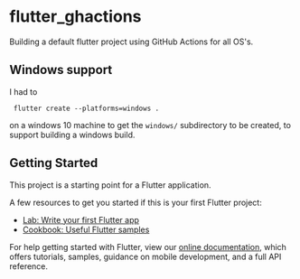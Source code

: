 # flutter_ghactions

Building a default flutter project using GitHub Actions for all OS's.

## Windows support

I had to

     flutter create --platforms=windows .

on a windows 10 machine to get the `windows/` subdirectory to be created, to support building a windows build.

## Getting Started

This project is a starting point for a Flutter application.

A few resources to get you started if this is your first Flutter project:

- [Lab: Write your first Flutter app](https://flutter.dev/docs/get-started/codelab)
- [Cookbook: Useful Flutter samples](https://flutter.dev/docs/cookbook)

For help getting started with Flutter, view our
[online documentation](https://flutter.dev/docs), which offers tutorials,
samples, guidance on mobile development, and a full API reference.
